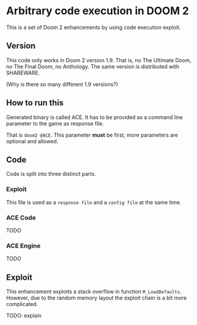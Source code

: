# Arbitrary code execution in DOOM 2
This is a set of Doom 2 enhancements by using code execution exploit.

## Version
This code only works in Doom 2 version 1.9.
That is, no The Ultimate Doom, no The Final Doom, no Anthology.
The same version is distributed with SHAREWARE.

(Why is there so many different 1.9 versions?)

## How to run this
Generated binary is called ACE. It has to be provided as a command line parameter to the game as response file.

That is `doom2 @ACE`. This parameter **must** be first, more parameters are optional and allowed.

## Code
Code is split into three distinct parts.

### Exploit
This file is used as a `response file` and a `config file` at the same time.

### ACE Code
TODO

### ACE Engine
TODO

## Exploit
This enhancement exploits a stack overflow in function `M_LoadDefaults`. However, due to the random memory layout the exploit chain is a bit more complicated.

TODO: explain
